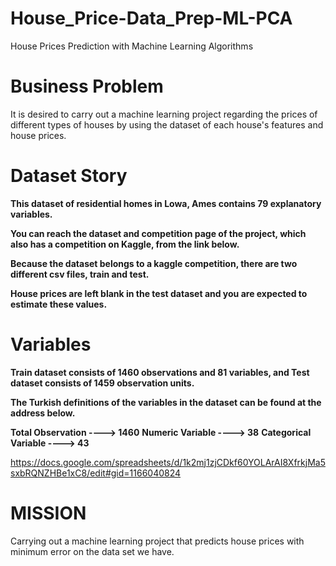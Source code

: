 # House_Price-Data_Prep-ML-PCA

House Prices Prediction with Machine Learning Algorithms

# Business Problem

It is desired to carry out a machine learning project regarding the prices of different types of houses by using the dataset of each house's features and house prices.

# Dataset Story

**This dataset of residential homes in Lowa, Ames contains 79 explanatory variables.**

**You can reach the dataset and competition page of the project, which also has a competition on Kaggle, from the link below.**

**Because the dataset belongs to a kaggle competition, there are two different csv files, train and test.**

**House prices are left blank in the test dataset and you are expected to estimate these values.**

# Variables

**Train dataset consists of 1460 observations and 81 variables, and Test dataset consists of 1459 observation units.**

**The Turkish definitions of the variables in the dataset can be found at the address below.**

**Total Observation ----> 1460**
**Numeric Variable ----> 38**
**Categorical Variable ----> 43**

https://docs.google.com/spreadsheets/d/1k2mj1zjCDkf60YOLArAI8XfrkjMa5sxbRQNZHBe1xC8/edit#gid=1166040824

# MISSION

Carrying out a machine learning project that predicts house prices with minimum error on the data set we have.
